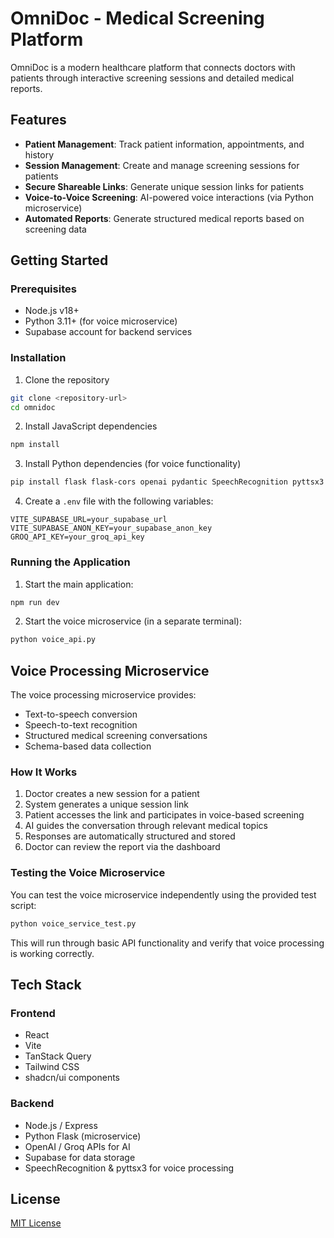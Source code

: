 # OmniDoc - Medical Screening Platform

OmniDoc is a modern healthcare platform that connects doctors with patients through interactive screening sessions and detailed medical reports.

## Features

- **Patient Management**: Track patient information, appointments, and history
- **Session Management**: Create and manage screening sessions for patients
- **Secure Shareable Links**: Generate unique session links for patients
- **Voice-to-Voice Screening**: AI-powered voice interactions (via Python microservice)
- **Automated Reports**: Generate structured medical reports based on screening data

## Getting Started

### Prerequisites
- Node.js v18+
- Python 3.11+ (for voice microservice)
- Supabase account for backend services

### Installation

1. Clone the repository
```bash
git clone <repository-url>
cd omnidoc
```

2. Install JavaScript dependencies
```bash
npm install
```

3. Install Python dependencies (for voice functionality)
```bash
pip install flask flask-cors openai pydantic SpeechRecognition pyttsx3 python-dotenv
```

4. Create a `.env` file with the following variables:
```
VITE_SUPABASE_URL=your_supabase_url
VITE_SUPABASE_ANON_KEY=your_supabase_anon_key
GROQ_API_KEY=your_groq_api_key
```

### Running the Application

1. Start the main application:
```bash
npm run dev
```

2. Start the voice microservice (in a separate terminal):
```bash
python voice_api.py
```

## Voice Processing Microservice

The voice processing microservice provides:
- Text-to-speech conversion
- Speech-to-text recognition
- Structured medical screening conversations
- Schema-based data collection

### How It Works

1. Doctor creates a new session for a patient
2. System generates a unique session link
3. Patient accesses the link and participates in voice-based screening
4. AI guides the conversation through relevant medical topics
5. Responses are automatically structured and stored
6. Doctor can review the report via the dashboard

### Testing the Voice Microservice

You can test the voice microservice independently using the provided test script:
```bash
python voice_service_test.py
```

This will run through basic API functionality and verify that voice processing is working correctly.

## Tech Stack

### Frontend
- React
- Vite
- TanStack Query
- Tailwind CSS
- shadcn/ui components

### Backend
- Node.js / Express
- Python Flask (microservice)
- OpenAI / Groq APIs for AI
- Supabase for data storage
- SpeechRecognition & pyttsx3 for voice processing

## License
[MIT License](LICENSE)